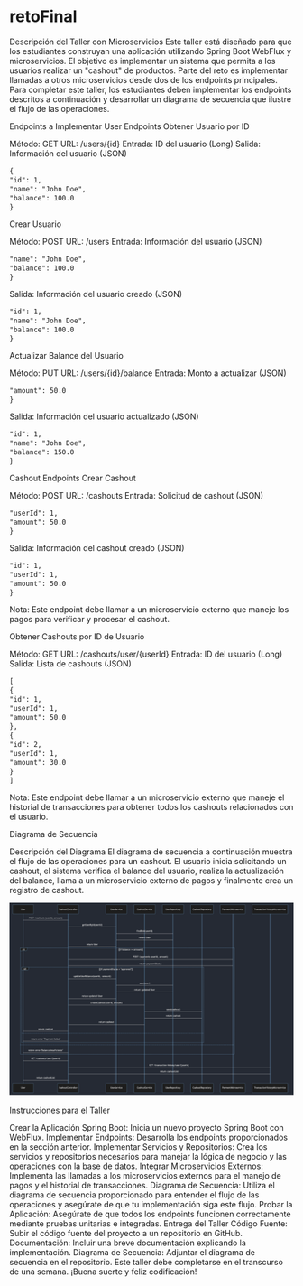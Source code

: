 # retoFinal

Descripción del Taller con Microservicios
Este taller está diseñado para que los estudiantes construyan una aplicación utilizando Spring Boot WebFlux y microservicios. El objetivo es implementar un sistema que permita a los usuarios realizar un "cashout" de productos. Parte del reto es implementar llamadas a otros microservicios desde dos de los endpoints principales. Para completar este taller, los estudiantes deben implementar los endpoints descritos a continuación y desarrollar un diagrama de secuencia que ilustre el flujo de las operaciones.

Endpoints a Implementar
User Endpoints
Obtener Usuario por ID

Método: GET
URL: /users/{id}
Entrada: ID del usuario (Long)
Salida: Información del usuario (JSON)
```
{
"id": 1,
"name": "John Doe",
"balance": 100.0
}
```
Crear Usuario

Método: POST
URL: /users
Entrada: Información del usuario (JSON)
```{
"name": "John Doe",
"balance": 100.0
}
```
Salida: Información del usuario creado (JSON)
```{
"id": 1,
"name": "John Doe",
"balance": 100.0
}
```
Actualizar Balance del Usuario

Método: PUT
URL: /users/{id}/balance
Entrada: Monto a actualizar (JSON)
```{
"amount": 50.0
}
```
Salida: Información del usuario actualizado (JSON)
```{
"id": 1,
"name": "John Doe",
"balance": 150.0
}
```
Cashout Endpoints
Crear Cashout

Método: POST
URL: /cashouts
Entrada: Solicitud de cashout (JSON)
```{
"userId": 1,
"amount": 50.0
}
```
Salida: Información del cashout creado (JSON)
```{
"id": 1,
"userId": 1,
"amount": 50.0
}
```
Nota: Este endpoint debe llamar a un microservicio externo que maneje los pagos para verificar y procesar el cashout.

Obtener Cashouts por ID de Usuario

Método: GET
URL: /cashouts/user/{userId}
Entrada: ID del usuario (Long)
Salida: Lista de cashouts (JSON)
```
[
{
"id": 1,
"userId": 1,
"amount": 50.0
},
{
"id": 2,
"userId": 1,
"amount": 30.0
}
]
```

Nota: Este endpoint debe llamar a un microservicio externo que maneje el historial de transacciones para obtener todos los cashouts relacionados con el usuario.

Diagrama de Secuencia

Descripción del Diagrama
El diagrama de secuencia a continuación muestra el flujo de las operaciones para un cashout. El usuario inicia solicitando un cashout, el sistema verifica el balance del usuario, realiza la actualización del balance, llama a un microservicio externo de pagos y finalmente crea un registro de cashout.

![diagramaDeSecuenciasRetoFinal.png](diagramaDeSecuenciasRetoFinal.png)



Instrucciones para el Taller

Crear la Aplicación Spring Boot: Inicia un nuevo proyecto Spring Boot con WebFlux.
Implementar Endpoints: Desarrolla los endpoints proporcionados en la sección anterior.
Implementar Servicios y Repositorios: Crea los servicios y repositorios necesarios para manejar la lógica de negocio y las operaciones con la base de datos.
Integrar Microservicios Externos: Implementa las llamadas a los microservicios externos para el manejo de pagos y el historial de transacciones.
Diagrama de Secuencia: Utiliza el diagrama de secuencia proporcionado para entender el flujo de las operaciones y asegúrate de que tu implementación siga este flujo.
Probar la Aplicación: Asegúrate de que todos los endpoints funcionen correctamente mediante pruebas unitarias e integradas.
Entrega del Taller
Código Fuente: Subir el código fuente del proyecto a un repositorio en GitHub.
Documentación: Incluir una breve documentación explicando la implementación.
Diagrama de Secuencia: Adjuntar el diagrama de secuencia en el repositorio.
Este taller debe completarse en el transcurso de una semana. ¡Buena suerte y feliz codificación!
